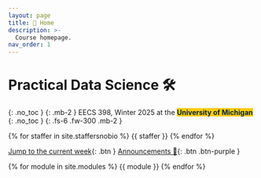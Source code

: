 ```yaml
---
layout: page
title: 🏡 Home
description: >-
  Course homepage.
nav_order: 1
---
```


# Practical Data Science 🛠️
{: .no_toc }
{: .mb-2 }
EECS 398, Winter 2025 at the <b><span style="background-color: #FFCB05; color: #00274C">University of Michigan</span></b>
{: .no_toc }
{: .fs-6 .fw-300 .mb-2 }

<!-- 4 credits • Open to all majors • ULCS for Computer Science majors, Advanced Technical Elective or Application Elective for Data Science majors, Flexible Technical Elective for Electrical Engineering majors -->


{% for staffer in site.staffersnobio %}
{{ staffer }}
{% endfor %}


<!-- {: .green }
**Welcome to Practical Data Science in Winter 2025 <span class="wave">👋</span>!** Make sure to read the [**Syllabus**](syllabus), follow the steps in [**Environment Setup**](env-setup), and fill out the [**Welcome Survey**](https://docs.google.com/forms/d/e/1FAIpQLSfwn5kPDKgrHlyypVlp0hl2WyTVifBnQ1OO_g9U56FlrFE6aQ/viewform). -->


[Jump to the current week](#week-4-more-pandas){: .btn } [Announcements 📣](https://edstem.org/us/courses/69737/discussion/5943734){: .btn .btn-purple }

{% for module in site.modules %}
{{ module }}
{% endfor %}